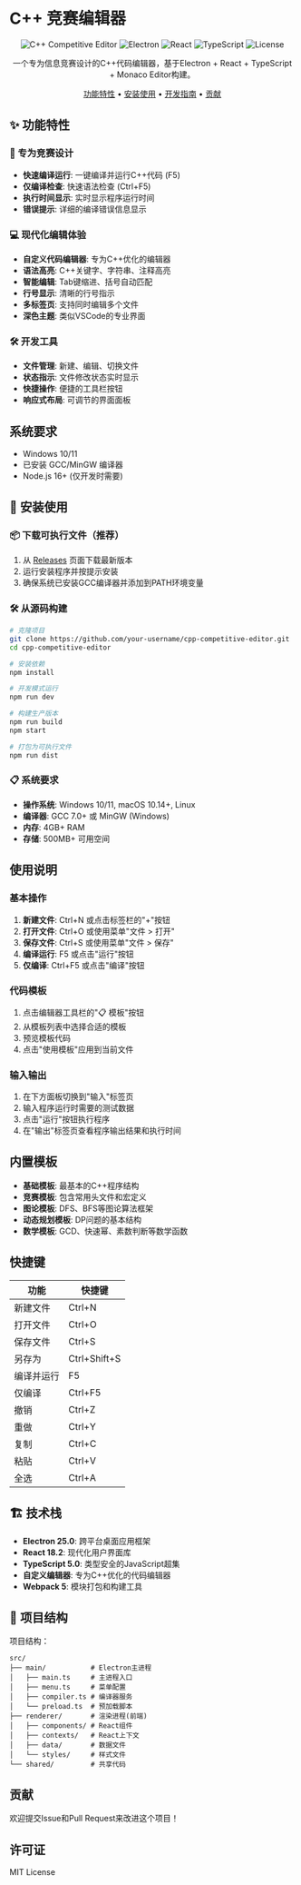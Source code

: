 # C++ 竞赛编辑器

<div align="center">

![C++ Competitive Editor](https://img.shields.io/badge/C%2B%2B-Competitive%20Editor-blue)
![Electron](https://img.shields.io/badge/Electron-25.0-47848F)
![React](https://img.shields.io/badge/React-18.2-61DAFB)
![TypeScript](https://img.shields.io/badge/TypeScript-5.0-3178C6)
![License](https://img.shields.io/badge/License-MIT-green)

一个专为信息竞赛设计的C++代码编辑器，基于Electron + React + TypeScript + Monaco Editor构建。

[功能特性](#功能特性) • [安装使用](#安装使用) • [开发指南](#开发指南) • [贡献](#贡献)

</div>

## ✨ 功能特性

### 🎯 专为竞赛设计
- **快速编译运行**: 一键编译并运行C++代码 (F5)
- **仅编译检查**: 快速语法检查 (Ctrl+F5)
- **执行时间显示**: 实时显示程序运行时间
- **错误提示**: 详细的编译错误信息显示

### 💻 现代化编辑体验
- **自定义代码编辑器**: 专为C++优化的编辑器
- **语法高亮**: C++关键字、字符串、注释高亮
- **智能编辑**: Tab键缩进、括号自动匹配
- **行号显示**: 清晰的行号指示
- **多标签页**: 支持同时编辑多个文件
- **深色主题**: 类似VSCode的专业界面

### 🛠️ 开发工具
- **文件管理**: 新建、编辑、切换文件
- **状态指示**: 文件修改状态实时显示
- **快捷操作**: 便捷的工具栏按钮
- **响应式布局**: 可调节的界面面板

## 系统要求

- Windows 10/11
- 已安装 GCC/MinGW 编译器
- Node.js 16+ (仅开发时需要)

## 🚀 安装使用

### 📦 下载可执行文件（推荐）
1. 从 [Releases](../../releases) 页面下载最新版本
2. 运行安装程序并按提示安装
3. 确保系统已安装GCC编译器并添加到PATH环境变量

### 🛠️ 从源码构建
```bash
# 克隆项目
git clone https://github.com/your-username/cpp-competitive-editor.git
cd cpp-competitive-editor

# 安装依赖
npm install

# 开发模式运行
npm run dev

# 构建生产版本
npm run build
npm start

# 打包为可执行文件
npm run dist
```

### 📋 系统要求
- **操作系统**: Windows 10/11, macOS 10.14+, Linux
- **编译器**: GCC 7.0+ 或 MinGW (Windows)
- **内存**: 4GB+ RAM
- **存储**: 500MB+ 可用空间

## 使用说明

### 基本操作
1. **新建文件**: Ctrl+N 或点击标签栏的"+"按钮
2. **打开文件**: Ctrl+O 或使用菜单"文件 > 打开"
3. **保存文件**: Ctrl+S 或使用菜单"文件 > 保存"
4. **编译运行**: F5 或点击"运行"按钮
5. **仅编译**: Ctrl+F5 或点击"编译"按钮

### 代码模板
1. 点击编辑器工具栏的"📋 模板"按钮
2. 从模板列表中选择合适的模板
3. 预览模板代码
4. 点击"使用模板"应用到当前文件

### 输入输出
1. 在下方面板切换到"输入"标签页
2. 输入程序运行时需要的测试数据
3. 点击"运行"按钮执行程序
4. 在"输出"标签页查看程序输出结果和执行时间

## 内置模板

- **基础模板**: 最基本的C++程序结构
- **竞赛模板**: 包含常用头文件和宏定义
- **图论模板**: DFS、BFS等图论算法框架
- **动态规划模板**: DP问题的基本结构
- **数学模板**: GCD、快速幂、素数判断等数学函数

## 快捷键

| 功能 | 快捷键 |
|------|--------|
| 新建文件 | Ctrl+N |
| 打开文件 | Ctrl+O |
| 保存文件 | Ctrl+S |
| 另存为 | Ctrl+Shift+S |
| 编译并运行 | F5 |
| 仅编译 | Ctrl+F5 |
| 撤销 | Ctrl+Z |
| 重做 | Ctrl+Y |
| 复制 | Ctrl+C |
| 粘贴 | Ctrl+V |
| 全选 | Ctrl+A |

## 🏗️ 技术栈

- **Electron 25.0**: 跨平台桌面应用框架
- **React 18.2**: 现代化用户界面库
- **TypeScript 5.0**: 类型安全的JavaScript超集
- **自定义编辑器**: 专为C++优化的代码编辑器
- **Webpack 5**: 模块打包和构建工具

## 📁 项目结构

项目结构：
```
src/
├── main/           # Electron主进程
│   ├── main.ts     # 主进程入口
│   ├── menu.ts     # 菜单配置
│   ├── compiler.ts # 编译器服务
│   └── preload.ts  # 预加载脚本
├── renderer/       # 渲染进程(前端)
│   ├── components/ # React组件
│   ├── contexts/   # React上下文
│   ├── data/       # 数据文件
│   └── styles/     # 样式文件
└── shared/         # 共享代码
```

## 贡献

欢迎提交Issue和Pull Request来改进这个项目！

## 许可证

MIT License
